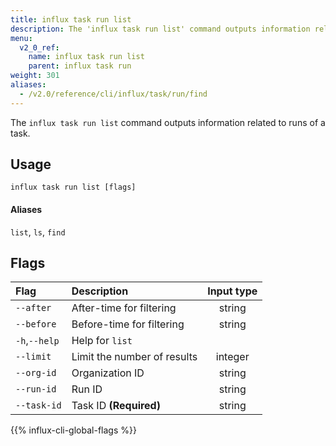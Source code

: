 ```yaml
---
title: influx task run list
description: The 'influx task run list' command outputs information related to runs of a task.
menu:
  v2_0_ref:
    name: influx task run list
    parent: influx task run
weight: 301
aliases:
  - /v2.0/reference/cli/influx/task/run/find
---
```


The `influx task run list` command outputs information related to runs of a task.

## Usage
```
influx task run list [flags]
```

#### Aliases
`list`, `ls`, `find`

## Flags
| Flag          | Description                 | Input type  |
|:----          |:-----------                 |:----------: |
| `--after`     | After-time for filtering    | string      |
| `--before`    | Before-time for filtering   | string      |
| `-h`,`--help` | Help for `list`             |             |
| `--limit`     | Limit the number of results | integer     |
| `--org-id`    | Organization ID             | string      |
| `--run-id`    | Run ID                      | string      |
| `--task-id`   | Task ID **(Required)**      | string      |

{{% influx-cli-global-flags %}}
